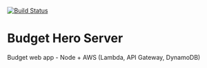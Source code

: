 [![Build Status](https://travis-ci.org/rynobax/budget-hero-server.svg?branch=master)](https://travis-ci.org/rynobax/budget-hero-server)

# Budget Hero Server
Budget web app - Node + AWS (Lambda, API Gateway, DynamoDB)
